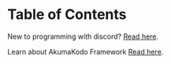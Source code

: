 # Table of Contents

New to programming with discord? [Read here](./new_discord_devs.md).

Learn about AkumaKodo Framework [Read here](./akumakodo_noobs.md).
